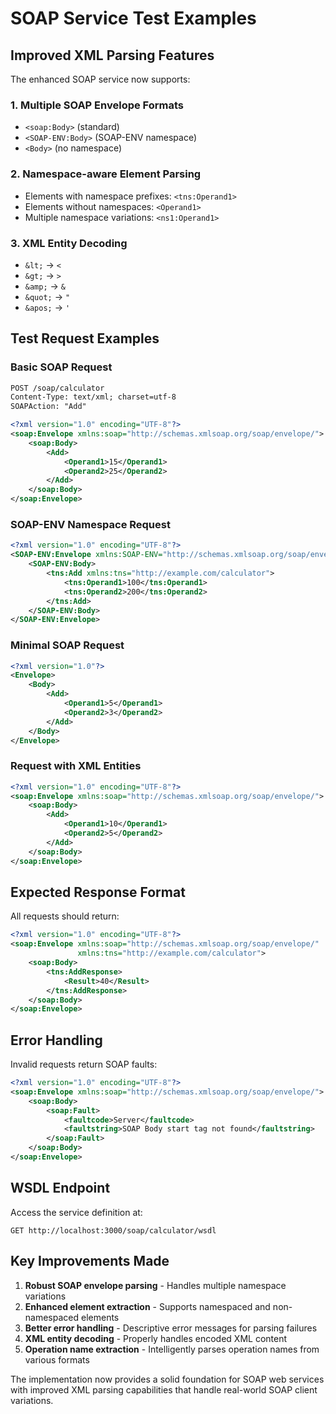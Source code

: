# SOAP Service Test Examples

## Improved XML Parsing Features

The enhanced SOAP service now supports:

### 1. Multiple SOAP Envelope Formats
- `<soap:Body>` (standard)
- `<SOAP-ENV:Body>` (SOAP-ENV namespace)
- `<Body>` (no namespace)

### 2. Namespace-aware Element Parsing
- Elements with namespace prefixes: `<tns:Operand1>`
- Elements without namespaces: `<Operand1>`
- Multiple namespace variations: `<ns1:Operand1>`

### 3. XML Entity Decoding
- `&lt;` → `<`
- `&gt;` → `>`
- `&amp;` → `&`
- `&quot;` → `"`
- `&apos;` → `'`

## Test Request Examples

### Basic SOAP Request
```xml
POST /soap/calculator
Content-Type: text/xml; charset=utf-8
SOAPAction: "Add"

<?xml version="1.0" encoding="UTF-8"?>
<soap:Envelope xmlns:soap="http://schemas.xmlsoap.org/soap/envelope/">
    <soap:Body>
        <Add>
            <Operand1>15</Operand1>
            <Operand2>25</Operand2>
        </Add>
    </soap:Body>
</soap:Envelope>
```

### SOAP-ENV Namespace Request
```xml
<?xml version="1.0" encoding="UTF-8"?>
<SOAP-ENV:Envelope xmlns:SOAP-ENV="http://schemas.xmlsoap.org/soap/envelope/">
    <SOAP-ENV:Body>
        <tns:Add xmlns:tns="http://example.com/calculator">
            <tns:Operand1>100</tns:Operand1>
            <tns:Operand2>200</tns:Operand2>
        </tns:Add>
    </SOAP-ENV:Body>
</SOAP-ENV:Envelope>
```

### Minimal SOAP Request
```xml
<?xml version="1.0"?>
<Envelope>
    <Body>
        <Add>
            <Operand1>5</Operand1>
            <Operand2>3</Operand2>
        </Add>
    </Body>
</Envelope>
```

### Request with XML Entities
```xml
<?xml version="1.0" encoding="UTF-8"?>
<soap:Envelope xmlns:soap="http://schemas.xmlsoap.org/soap/envelope/">
    <soap:Body>
        <Add>
            <Operand1>10</Operand1>
            <Operand2>5</Operand2>
        </Add>
    </soap:Body>
</soap:Envelope>
```

## Expected Response Format

All requests should return:

```xml
<?xml version="1.0" encoding="UTF-8"?>
<soap:Envelope xmlns:soap="http://schemas.xmlsoap.org/soap/envelope/"
               xmlns:tns="http://example.com/calculator">
    <soap:Body>
        <tns:AddResponse>
            <Result>40</Result>
        </tns:AddResponse>
    </soap:Body>
</soap:Envelope>
```

## Error Handling

Invalid requests return SOAP faults:

```xml
<?xml version="1.0" encoding="UTF-8"?>
<soap:Envelope xmlns:soap="http://schemas.xmlsoap.org/soap/envelope/">
    <soap:Body>
        <soap:Fault>
            <faultcode>Server</faultcode>
            <faultstring>SOAP Body start tag not found</faultstring>
        </soap:Fault>
    </soap:Body>
</soap:Envelope>
```

## WSDL Endpoint

Access the service definition at:
```
GET http://localhost:3000/soap/calculator/wsdl
```

## Key Improvements Made

1. **Robust SOAP envelope parsing** - Handles multiple namespace variations
2. **Enhanced element extraction** - Supports namespaced and non-namespaced elements
3. **Better error handling** - Descriptive error messages for parsing failures
4. **XML entity decoding** - Properly handles encoded XML content
5. **Operation name extraction** - Intelligently parses operation names from various formats

The implementation now provides a solid foundation for SOAP web services with improved XML parsing capabilities that handle real-world SOAP client variations.